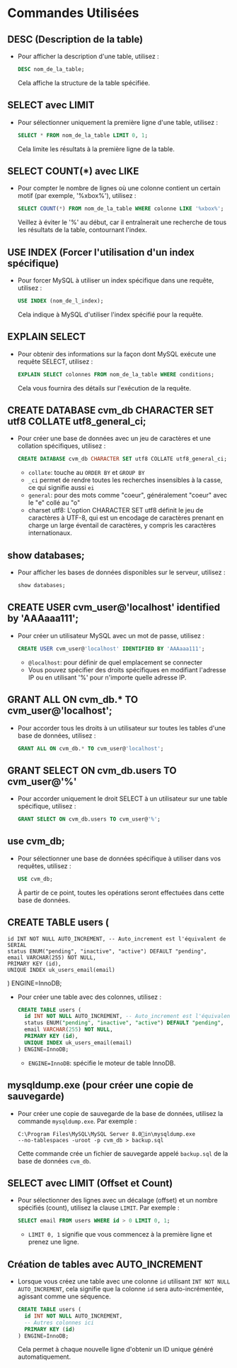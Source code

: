 
# Commandes Utilisées

## DESC (Description de la table)

- Pour afficher la description d'une table, utilisez : 
  ```sql
  DESC nom_de_la_table;
  ```
  Cela affiche la structure de la table spécifiée.

## SELECT avec LIMIT

- Pour sélectionner uniquement la première ligne d'une table, utilisez : 
  ```sql
  SELECT * FROM nom_de_la_table LIMIT 0, 1;
  ```
  Cela limite les résultats à la première ligne de la table.

## SELECT COUNT(*) avec LIKE

- Pour compter le nombre de lignes où une colonne contient un certain motif (par exemple, '%xbox%'), utilisez : 
  ```sql
  SELECT COUNT(*) FROM nom_de_la_table WHERE colonne LIKE '%xbox%';
  ```
  Veillez à éviter le '%' au début, car il entraînerait une recherche de tous les résultats de la table, contournant l'index.

## USE INDEX (Forcer l'utilisation d'un index spécifique)

- Pour forcer MySQL à utiliser un index spécifique dans une requête, utilisez : 
  ```sql
  USE INDEX (nom_de_l_index);
  ```
  Cela indique à MySQL d'utiliser l'index spécifié pour la requête.

## EXPLAIN SELECT

- Pour obtenir des informations sur la façon dont MySQL exécute une requête SELECT, utilisez : 
  ```sql
  EXPLAIN SELECT colonnes FROM nom_de_la_table WHERE conditions;
  ```
  Cela vous fournira des détails sur l'exécution de la requête.

## CREATE DATABASE cvm_db CHARACTER SET utf8 COLLATE utf8_general_ci; 

- Pour créer une base de données avec un jeu de caractères et une collation spécifiques, utilisez : 
  ```sql
  CREATE DATABASE cvm_db CHARACTER SET utf8 COLLATE utf8_general_ci;
  ```
  - `collate`: touche au `ORDER BY` et `GROUP BY`
  - `_ci` permet de rendre toutes les recherches insensibles à la casse, ce qui signifie aussi `ei`
  - `general`: pour des mots comme "coeur", généralement "coeur" avec le "e" collé au "o"
  - charset utf8: L'option CHARACTER SET utf8 définit le jeu de caractères à UTF-8, qui est un encodage de caractères prenant en charge un large éventail de caractères, y compris les caractères internationaux.

## show databases;

- Pour afficher les bases de données disponibles sur le serveur, utilisez : 
  ```sql
  show databases;
  ```

## CREATE USER cvm_user@'localhost' identified by 'AAAaaa111';

- Pour créer un utilisateur MySQL avec un mot de passe, utilisez : 
  ```sql
  CREATE USER cvm_user@'localhost' IDENTIFIED BY 'AAAaaa111';
  ```
  - `@localhost`: pour définir de quel emplacement se connecter
  - Vous pouvez spécifier des droits spécifiques en modifiant l'adresse IP ou en utilisant '%' pour n'importe quelle adresse IP.

## GRANT ALL ON cvm_db.* TO cvm_user@'localhost';

- Pour accorder tous les droits à un utilisateur sur toutes les tables d'une base de données, utilisez : 
  ```sql
  GRANT ALL ON cvm_db.* TO cvm_user@'localhost';
  ```

## GRANT SELECT ON cvm_db.users TO cvm_user@'%'

- Pour accorder uniquement le droit SELECT à un utilisateur sur une table spécifique, utilisez : 
  ```sql
  GRANT SELECT ON cvm_db.users TO cvm_user@'%';
  ```

## use cvm_db;

- Pour sélectionner une base de données spécifique à utiliser dans vos requêtes, utilisez : 
  ```sql
  USE cvm_db;
  ```
  À partir de ce point, toutes les opérations seront effectuées dans cette base de données.

## CREATE TABLE users (
	id INT NOT NULL AUTO_INCREMENT, -- Auto_increment est l'équivalent de SERIAL
    status ENUM("pending", "inactive", "active") DEFAULT "pending",
    email VARCHAR(255) NOT NULL,
    PRIMARY KEY (id),
    UNIQUE INDEX uk_users_email(email)
) ENGINE=InnoDB;

- Pour créer une table avec des colonnes, utilisez : 
  ```sql
  CREATE TABLE users (
    id INT NOT NULL AUTO_INCREMENT, -- Auto_increment est l'équivalent de SERIAL
    status ENUM("pending", "inactive", "active") DEFAULT "pending",
    email VARCHAR(255) NOT NULL,
    PRIMARY KEY (id),
    UNIQUE INDEX uk_users_email(email)
  ) ENGINE=InnoDB;
  ```
  - `ENGINE=InnoDB`: spécifie le moteur de table InnoDB.

## mysqldump.exe (pour créer une copie de sauvegarde)

- Pour créer une copie de sauvegarde de la base de données, utilisez la commande `mysqldump.exe`. Par exemple : 
  ```shell
  C:\Program Files\MySQL\MySQL Server 8.0in\mysqldump.exe
  --no-tablespaces -uroot -p cvm_db > backup.sql
  ```
  Cette commande crée un fichier de sauvegarde appelé `backup.sql` de la base de données `cvm_db`.

## SELECT avec LIMIT (Offset et Count)

- Pour sélectionner des lignes avec un décalage (offset) et un nombre spécifiés (count), utilisez la clause `LIMIT`. Par exemple :
  ```sql
  SELECT email FROM users WHERE id > 0 LIMIT 0, 1;
  ```
  - `LIMIT 0, 1` signifie que vous commencez à la première ligne et prenez une ligne.

## Création de tables avec AUTO_INCREMENT

- Lorsque vous créez une table avec une colonne `id` utilisant `INT NOT NULL AUTO_INCREMENT`, cela signifie que la colonne `id` sera auto-incrémentée, agissant comme une séquence.
  ```sql
  CREATE TABLE users (
    id INT NOT NULL AUTO_INCREMENT,
    -- Autres colonnes ici
    PRIMARY KEY (id)
  ) ENGINE=InnoDB;
  ```
  Cela permet à chaque nouvelle ligne d'obtenir un ID unique généré automatiquement.

```
